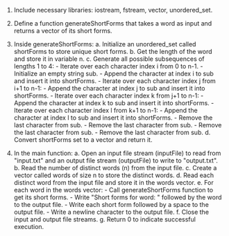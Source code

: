 1. Include necessary libraries: iostream, fstream, vector, unordered_set.
2. Define a function generateShortForms that takes a word as input and returns a vector of its short forms.
3. Inside generateShortForms:
    a. Initialize an unordered_set called shortForms to store unique short forms.
    b. Get the length of the word and store it in variable n.
    c. Generate all possible subsequences of lengths 1 to 4:
        - Iterate over each character index i from 0 to n-1.
        - Initialize an empty string sub.
        - Append the character at index i to sub and insert it into shortForms.
        - Iterate over each character index j from i+1 to n-1:
            - Append the character at index j to sub and insert it into shortForms.
            - Iterate over each character index k from j+1 to n-1:
                - Append the character at index k to sub and insert it into shortForms.
                - Iterate over each character index l from k+1 to n-1:
                    - Append the character at index l to sub and insert it into shortForms.
                    - Remove the last character from sub.
                - Remove the last character from sub.
            - Remove the last character from sub.
        - Remove the last character from sub.
    d. Convert shortForms set to a vector and return it.

4. In the main function:
    a. Open an input file stream (inputFile) to read from "input.txt" and an output file stream (outputFile) to write to "output.txt".
    b. Read the number of distinct words (n) from the input file.
    c. Create a vector called words of size n to store the distinct words.
    d. Read each distinct word from the input file and store it in the words vector.
    e. For each word in the words vector:
        - Call generateShortForms function to get its short forms.
        - Write "Short forms for word: " followed by the word to the output file.
        - Write each short form followed by a space to the output file.
        - Write a newline character to the output file.
    f. Close the input and output file streams.
    g. Return 0 to indicate successful execution.
